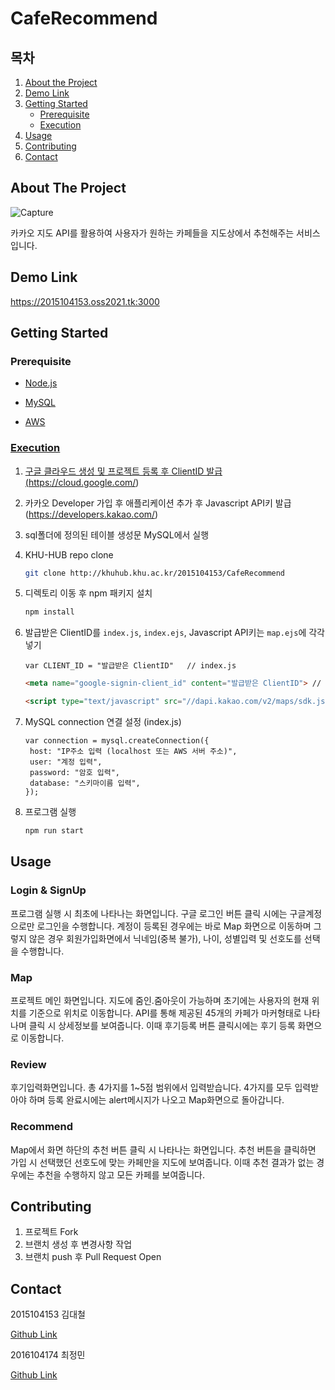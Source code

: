 # CafeRecommend

<!-- TABLE OF CONTENTS -->
<h2>목차</h2>
<ol>
  <li>
    <a href="#about-the-project">About the Project</a>
  </li>
  <li>
    <a href="#demo-link">Demo Link</a>
  </li>
  <li>
    <a href="#getting-started">Getting Started</a>
    <ul>
      <li><a href="#prerequisite">Prerequisite</a></li>
      <li><a href="#execution">Execution</a></li>
    </ul>
  </li>
  <li><a href="#usage">Usage</a></li>
  <li><a href="#contributing">Contributing</a></li>
  <li><a href="#contact">Contact</a></li>
</ol>


<!-- ABOUT THE PROJECT -->
## About The Project

![Capture](http://khuhub.khu.ac.kr/2015104153/CafeRecommend/uploads/bcc05b19d802e109e080a9fd8fd0a629/Capture.JPG)

카카오 지도 API를 활용하여 사용자가 원하는 카페들을 지도상에서 추천해주는 서비스 입니다.

<!-- DEMO LINK -->
## Demo Link
https://2015104153.oss2021.tk:3000


<!-- GETTING STARTED -->
## Getting Started

### Prerequisite
* <a href="https://nodejs.org/ko/">Node.js
  
  
* <a href="https://www.mysql.com/">MySQL
  
  
* <a href="https://aws.amazon.com/ko/?nc2=h_lg">AWS
  


### Execution

1. 구글 클라우드 생성 및 프로젝트 등록 후 ClientID 발급 (https://cloud.google.com/)
2. 카카오 Developer 가입 후 애플리케이션 추가 후 Javascript API키 발급 (https://developers.kakao.com/)
3. sql폴더에 정의된 테이블 생성문 MySQL에서 실행
4. KHU-HUB repo clone
   ```sh
   git clone http://khuhub.khu.ac.kr/2015104153/CafeRecommend
   ```
5. 디렉토리 이동 후 npm 패키지 설치
   ```sh
   npm install
   ```
6. 발급받은 ClientID를 `index.js`, `index.ejs`, Javascript API키는 `map.ejs`에 각각 넣기
   ```JS
   var CLIENT_ID = "발급받은 ClientID"   // index.js
   ```
   
   ```HTML
   <meta name="google-signin-client_id" content="발급받은 ClientID"> // index.ejs
   ```
   
   ```HTML
   <script type="text/javascript" src="//dapi.kakao.com/v2/maps/sdk.js?appkey=발급받은API키&libraries=services"></script> // map.ejs
   ```
7. MySQL connection 연결 설정 (index.js)
     ```JS
     var connection = mysql.createConnection({
      host: "IP주소 입력 (localhost 또는 AWS 서버 주소)",
      user: "계정 입력",
      password: "암호 입력",
      database: "스키마이름 입력",
     });
   ```
8. 프로그램 실행
   ```sh
   npm run start
   ```

<!-- USAGE -->
## Usage

### Login & SignUp
프로그램 실행 시 최초에 나타나는 화면입니다. 구글 로그인 버튼 클릭 시에는 구글계정으로만 로그인을 수행합니다. 계정이 등록된 경우에는
바로 Map 화면으로 이동하며 그렇지 않은 경우 회원가입화면에서 닉네임(중복 불가), 나이, 성별입력 및 선호도를 선택을 수행합니다.
### Map
프로젝트 메인 화면입니다. 지도에 줌인.줌아웃이 가능하며 초기에는 사용자의 현재 위치를 기준으로 위치로 이동합니다.
API를 통해 제공된 45개의 카페가 마커형태로 나타나며 클릭 시 상세정보를 보여줍니다. 이때 후기등록 버튼 클릭시에는 후기 등록 화면으로 이동합니다. 
### Review
후기입력화면입니다. 총 4가지를 1~5점 범위에서 입력받습니다. 4가지를 모두 입력받아야 하며 등록 완료시에는 alert메시지가 나오고 Map화면으로 돌아갑니다.
### Recommend
Map에서 화면 하단의 추천 버튼 클릭 시 나타나는 화면입니다. 추천 버튼을 클릭하면 가입 시 선택했던 선호도에 맞는 카페만을 지도에 보여줍니다.
이때 추천 결과가 없는 경우에는 추천을 수행하지 않고 모든 카페를 보여줍니다.

<!-- CONTRIBUTING -->
## Contributing

1. 프로젝트 Fork
2. 브랜치 생성 후 변경사항 작업
3. 브랜치 push 후 Pull Request Open

<!-- CONTACT -->
## Contact

2015104153 김대철
  
  
  <a href="https://github.com/dckat">Github Link</a>


2016104174 최정민
  
  
  <a href="https://github.com/cjm2021401">Github Link</a>
